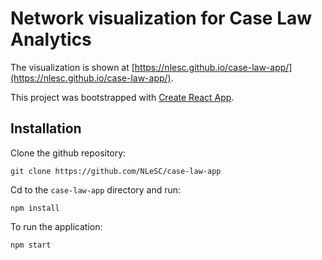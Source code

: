 # Network visualization for Case Law Analytics
The visualization is shown at [https://nlesc.github.io/case-law-app/](https://nlesc.github.io/case-law-app/).

This project was bootstrapped with [Create React App](https://github.com/facebookincubator/create-react-app).



## Installation
Clone the github repository:

`git clone https://github.com/NLeSC/case-law-app` 

Cd to the `case-law-app` directory and run:

`npm install`

To run the application:

`npm start`

